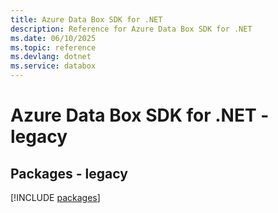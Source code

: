 ```yaml
---
title: Azure Data Box SDK for .NET
description: Reference for Azure Data Box SDK for .NET
ms.date: 06/10/2025
ms.topic: reference
ms.devlang: dotnet
ms.service: databox
---
```

# Azure Data Box SDK for .NET - legacy
## Packages - legacy
[!INCLUDE [packages](data-box-index.md)]